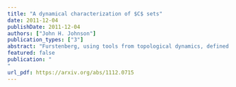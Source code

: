 ```yaml
---
title: "A dynamical characterization of $C$ sets"
date: 2011-12-04
publishDate: 2011-12-04
authors: ["John H. Johnson"]
publication_types: ["3"]
abstract: "Furstenberg, using tools from topological dynamics, defined the notion of a central subset of positive integers, and proved a powerful combinatorial theorem about such sets. Using the algebraic structure of the Stone-Čech compactification, this combinatorial theorem has been generalized and extended to the Central Sets Theorem. The algebraic techniques also discovered many sets, which are not central, that satisfy the conclusion of the Central Sets Theorem. We call such sets C sets. Since C sets are defined combinatorially, it is natural to ask if this notion admits a dynamical characterization similar to Furstenberg's original definition of a central set? In this paper we give a positive answer to this question by proving a dynamical characterization of C sets."
featured: false
publication: "
"
url_pdf: https://arxiv.org/abs/1112.0715
---
```

